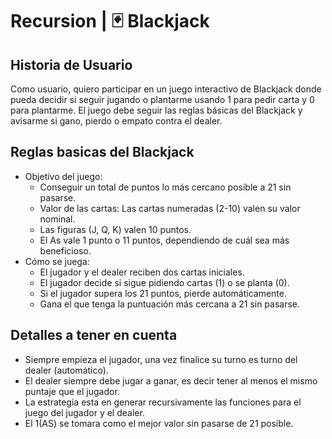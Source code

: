 # Recursion | 🃏 Blackjack

## Historia de Usuario

Como usuario, quiero participar en un juego interactivo de Blackjack donde pueda decidir si seguir jugando o plantarme usando 1 para pedir carta y 0 para plantarme. El juego debe seguir las reglas básicas del Blackjack y avisarme si gano, pierdo o empato contra el dealer.



## Reglas basicas del Blackjack 

- Objetivo del juego:
  - Conseguir un total de puntos lo más cercano posible a 21 sin pasarse.
  - Valor de las cartas: Las cartas numeradas (2-10) valen su valor nominal.
  - Las figuras (J, Q, K) valen 10 puntos.
  - El As vale 1 punto o 11 puntos, dependiendo de cuál sea más beneficioso.
- Cómo se juega:
  - El jugador y el dealer reciben dos cartas iniciales.
  - El jugador decide si sigue pidiendo cartas (1) o se planta (0).
  - Si el jugador supera los 21 puntos, pierde automáticamente.
  - Gana el que tenga la puntuación más cercana a 21 sin pasarse.

## Detalles a tener en cuenta

- Siempre empieza el jugador, una vez finalice su turno es turno del dealer (automático).
- El dealer siempre debe jugar a ganar, es decir tener al menos el mismo puntaje que el jugador.
- La estrategia esta en generar recursivamente las funciones para el juego del jugador y el dealer.
- El 1(AS) se tomara como el mejor valor sin pasarse de 21 posible.
